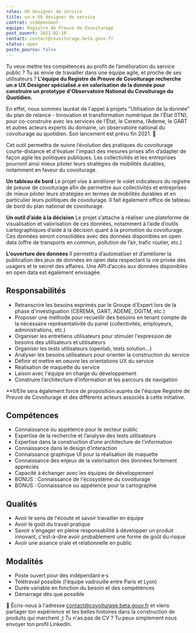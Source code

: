 ```yaml
---
roles: UX designer de service
title: un.e UX designer de service 
contrat: indépendant
equipe: Registre de Preuve de Covoiturage
post_ouvert: 2021-02-10
contact: contact@covoiturage.beta.gouv.fr
status: open
poste_pourvu: false
---
```


Tu veux mettre tes compétences au profit de l’amélioration du service public ? Tu as envie de travailler dans une équipe agile, et proche de ses utilisateurs ? 
**L'équipe du Registre de Preuve de Covoiturage recherche un.e UX Designer spécialisé.e en valorisation de la donnée pour construire un prototype d'Observatoire National du Covoiturage du Quotidien.**

En effet, nous sommes lauréat de l'appel à projets "Utilisation de la donnée" du plan de relance - Innovation et transformation numérique de l'État (ITN), pour co-construire avec les services de l’État, le Cerema, l’Ademe, le GART et autres acteurs experts du domaine, un observatoire national du covoiturage au quotidien. Son lancement est prévu fin 2021. 🚀

Cet outil permettra de suivre l’évolution des pratiques du covoiturage courte-distance et d'évaluer l'impact des mesures prises afin d’adapter de façon agile les politiques publiques. Les collectivités et les entreprises pourront ainsi mieux piloter leurs stratégies de mobilités durables, notamment en faveur du covoiturage.

**Un tableau de bord**
Le projet vise à améliorer le volet indicateurs du registre de preuve de covoiturage afin de permettre aux collectivités et entreprises de mieux piloter leurs stratégies en termes de mobilités durables et en particulier leurs politiques de covoiturage. Il fait également office de tableau de bord du plan national de covoiturage.

**Un outil d’aide à la décision**
Le projet s’attache à réaliser une plateforme de visualisation et valorisation de ces données, notamment à l’aide d’outils cartographiques d’aide à la décision quant à la promotion du covoiturage. Ces données seront consolidées avec des données disponibles en open data (offre de transports en commun, pollution de l’air, trafic routier, etc.)

**L'ouverture des données**
Il permettra d’automatiser et d’améliorer la publication des jeux de données en open data respectant la vie privée des usagers et le secret des affaires. Une API d’accès aux données disponibles en open data est également envisagée.

## Responsabilités

- Retranscrire les besoins exprimés par le Groupe d'Expert lors de la phase d'investiguation (CEREMA, GART, ADEME, DGITM, etc.)
- Proposer une méthode pour recueillir des besoins en tenant compte de la nécessaire représentativité du panel (collectivités, employeurs, administrations, etc.)
- Organiser les entretiens utilisateurs pour stimuler l'expression de besoins des utilisateurs et utilisateurs
- Organiser les tests utilisateurs (openlab, tests solution…)
- Analyser les besoins utilisateurs pour orienter la construction du service
- Définir et mettre en oeuvre les orientations UX du service
- Réalisation de maquette du service
- Laison avec l'équipe en charge du développement
- Construire l’architecture d’information et les parcours de navigation

**Il/Elle sera également force de proposition auprès de l'équipe Registre de Preuve de Covoiturage et des différents acteurs associés à cette initiative.

## Compétences

- Connaissance ou appétence pour le secteur public
- Expertise de la recherche et l’analyse des tests utilisateurs
- Expertise dans la construction d’une architecture de l’information
- Connaissance dans le design d’interaction
- Connaissance graphique UI pour la réalisation de maquette
- Connaissance des enjeux de la valorisation des données fortement appréciés
- Capacité à échanger avec les équipes de développement
- BONUS : Connaissance de l'écosystème du covoiturage
- BONUS : Connaissance ou appétence pour la cartographie

## Qualités
- Avoir le sens de l'écoute et savoir travailler en équipe
- Avoir le goût du travail pratique
- Savoir s'engager en pleine responsabilité à développer un produit innovant, c'est-à-dire avoir probablement une forme de goût du risque
- Avoir une aisance orale et relationnelle en public

## Modalités

- Poste ouvert pour des indépendant·e·s 
- Télétravail possible (l'équipe vadrouille entre Paris et Lyon)
- Durée variable en fonction du besoin et des compétences 
- Démarrage dès que possible


💌 Écris-nous à l'adresse contact@covoiturage.beta.gouv.fr et viens partager ton expérience et tes belles histoires dans la construction de produits qui marchent ;) Tu n'as pas de CV ? Tu peux simplement nous envoyer ton profil LinkedIn.
